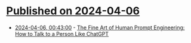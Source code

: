 # [Published on 2024-04-06](index.md)

* [2024-04-06, 00:43:00](https://soylentnews.org/article.pl?sid=24/04/04/1735221&from=rss) - [The Fine Art of Human Prompt Engineering: How to Talk to a Person Like ChatGPT](https://soylentnews.org/article.pl?sid=24/04/04/1735221&from=rss)
